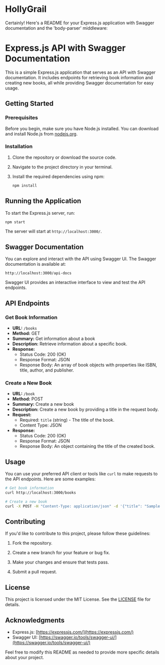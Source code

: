 # HollyGrail
Certainly! Here's a README for your Express.js application with Swagger documentation and the 'body-parser' middleware:

# Express.js API with Swagger Documentation

This is a simple Express.js application that serves as an API with Swagger documentation. It includes endpoints for retrieving book information and creating new books, all while providing Swagger documentation for easy usage.

## Getting Started

### Prerequisites

Before you begin, make sure you have Node.js installed. You can download and install Node.js from [nodejs.org](https://nodejs.org/).

### Installation

1. Clone the repository or download the source code.

2. Navigate to the project directory in your terminal.

3. Install the required dependencies using npm:

   ```bash
   npm install
   ```

## Running the Application

To start the Express.js server, run:

```bash
npm start
```

The server will start at `http://localhost:3000/`.

## Swagger Documentation

You can explore and interact with the API using Swagger UI. The Swagger documentation is available at:

```
http://localhost:3000/api-docs
```

Swagger UI provides an interactive interface to view and test the API endpoints.

## API Endpoints

### Get Book Information

- **URL:** `/books`
- **Method:** GET
- **Summary:** Get information about a book
- **Description:** Retrieve information about a specific book.
- **Response:**
  - Status Code: 200 (OK)
  - Response Format: JSON
  - Response Body: An array of book objects with properties like ISBN, title, author, and publisher.

### Create a New Book

- **URL:** `/book`
- **Method:** POST
- **Summary:** Create a new book
- **Description:** Create a new book by providing a title in the request body.
- **Request:**
  - Required: `title` (string) - The title of the book.
  - Content Type: JSON
- **Response:**
  - Status Code: 200 (OK)
  - Response Format: JSON
  - Response Body: An object containing the title of the created book.

## Usage

You can use your preferred API client or tools like `curl` to make requests to the API endpoints. Here are some examples:

```bash
# Get book information
curl http://localhost:3000/books

# Create a new book
curl -X POST -H "Content-Type: application/json" -d '{"title": "Sample Book"}' http://localhost:3000/book
```

## Contributing

If you'd like to contribute to this project, please follow these guidelines:

1. Fork the repository.

2. Create a new branch for your feature or bug fix.

3. Make your changes and ensure that tests pass.

4. Submit a pull request.

## License

This project is licensed under the MIT License. See the [LICENSE](LICENSE) file for details.

## Acknowledgments

- Express.js: [https://expressjs.com/](https://expressjs.com/)
- Swagger UI: [https://swagger.io/tools/swagger-ui/](https://swagger.io/tools/swagger-ui/)

Feel free to modify this README as needed to provide more specific details about your project.
